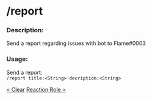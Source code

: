 # /report

### Description:
Send a report regarding issues with bot to Flame#0003<br>

### Usage:
Send a report:<br>
`/report title:<String> decription:<String>`<br>

<a class="button prev" href="/#/commands/utilitycommands/clear" role="button">< Clear</a>
<a class="button next" href="/#/commands/utilitycommands/reactrole" role="button">Reaction Role ></a>